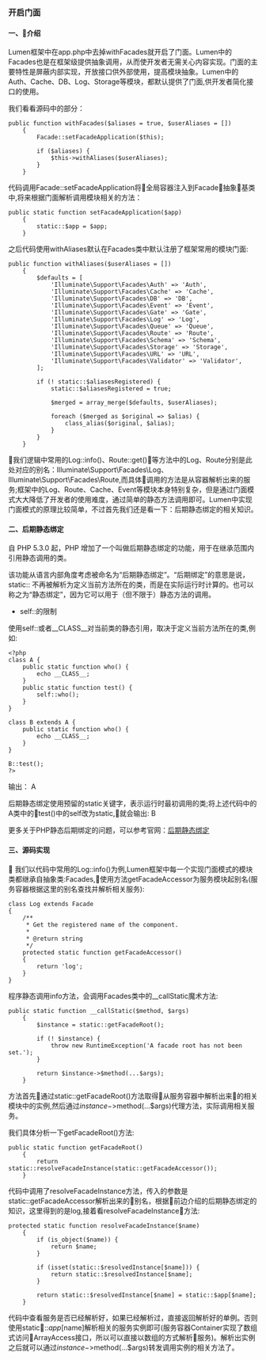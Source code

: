 ### 开启门面

#### 一、介绍
Lumen框架中在app.php中去掉withFacades就开启了门面。Lumen中的Facades也是在框架级提供抽象调用，从而使开发者无需关心内容实现。门面的主要特性是屏蔽内部实现，开放接口供外部使用，提高模块抽象。Lumen中的Auth、Cache、DB、Log、Storage等模块，都默认提供了门面,供开发者简化接口的使用。

我们看看源码中的部分：

```
public function withFacades($aliases = true, $userAliases = [])
    {
        Facade::setFacadeApplication($this);

        if ($aliases) {
            $this->withAliases($userAliases);
        }
    }
```

代码调用Facade::setFacadeApplication将全局容器注入到Facade抽象基类中,将来根据门面解析调用模块相关的方法：

```
public static function setFacadeApplication($app)
    {
        static::$app = $app;
    }
```

之后代码使用withAliases默认在Facades类中默认注册了框架常用的模块门面:

```
public function withAliases($userAliases = [])
    {
        $defaults = [
            'Illuminate\Support\Facades\Auth' => 'Auth',
            'Illuminate\Support\Facades\Cache' => 'Cache',
            'Illuminate\Support\Facades\DB' => 'DB',
            'Illuminate\Support\Facades\Event' => 'Event',
            'Illuminate\Support\Facades\Gate' => 'Gate',
            'Illuminate\Support\Facades\Log' => 'Log',
            'Illuminate\Support\Facades\Queue' => 'Queue',
            'Illuminate\Support\Facades\Route' => 'Route',
            'Illuminate\Support\Facades\Schema' => 'Schema',
            'Illuminate\Support\Facades\Storage' => 'Storage',
            'Illuminate\Support\Facades\URL' => 'URL',
            'Illuminate\Support\Facades\Validator' => 'Validator',
        ];

        if (! static::$aliasesRegistered) {
            static::$aliasesRegistered = true;

            $merged = array_merge($defaults, $userAliases);

            foreach ($merged as $original => $alias) {
                class_alias($original, $alias);
            }
        }
    }
```

我们逻辑中常用的Log::info()、Route::get()等方法中的Log、Route分别是此处对应的别名：Illuminate\Support\Facades\Log、Illuminate\Support\Facades\Route,而具体调用的方法是从容器解析出来的服务;框架中的Log、Route、Cache、Event等模块本身特别复杂，但是通过门面模式大大降低了开发者的使用难度，通过简单的静态方法调用即可。Lumen中实现门面模式的原理比较简单，不过首先我们还是看一下：后期静态绑定的相关知识。

#### 二、后期静态绑定
自 PHP 5.3.0 起，PHP 增加了一个叫做后期静态绑定的功能，用于在继承范围内引用静态调用的类。

该功能从语言内部角度考虑被命名为“后期静态绑定”。“后期绑定”的意思是说，static:: 不再被解析为定义当前方法所在的类，而是在实际运行时计算的。也可以称之为“静态绑定”，因为它可以用于（但不限于）静态方法的调用。 

+ self::的限制

使用self::或者__CLASS__对当前类的静态引用，取决于定义当前方法所在的类,例如:

```
<?php
class A {
    public static function who() {
        echo __CLASS__;
    }
    public static function test() {
        self::who();
    }
}

class B extends A {
    public static function who() {
        echo __CLASS__;
    }
}

B::test();
?>
```
输出： A

后期静态绑定使用预留的static关键字，表示运行时最初调用的类;将上述代码中的A类中的test()中的self改为static,就会输出: B

更多关于PHP静态后期绑定的问题，可以参考官网：[后期静态绑定](https://www.php.net/manual/zh/language.oop5.late-static-bindings.php)

#### 三、源码实现

我们以代码中常用的Log::info()为例,Lumen框架中每一个实现门面模式的模块类都继承自抽象类:Facades,使用方法getFacadeAccessor为服务模块起别名(服务容器根据这里的别名查找并解析相关服务):

```
class Log extends Facade
{
    /**
     * Get the registered name of the component.
     *
     * @return string
     */
    protected static function getFacadeAccessor()
    {
        return 'log';
    }
}
```

程序静态调用info方法，会调用Facades类中的__callStatic魔术方法:

```
public static function __callStatic($method, $args)
    {
        $instance = static::getFacadeRoot();

        if (! $instance) {
            throw new RuntimeException('A facade root has not been set.');
        }

        return $instance->$method(...$args);
    }
```

方法首先通过static::getFacadeRoot()方法取得从服务容器中解析出来的相关模块中的实例,然后通过$instance->$method(...$args)代理方法，实际调用相关服务。

我们具体分析一下getFacadeRoot()方法:

```
public static function getFacadeRoot()
    {
        return static::resolveFacadeInstance(static::getFacadeAccessor());
    }
```

代码中调用了resolveFacadeInstance方法，传入的参数是static::getFacadeAccessor解析出来的别名，根据前边介绍的后期静态绑定的知识，这里得到的是log,接着看resolveFacadeInstance方法:

```
protected static function resolveFacadeInstance($name)
    {
        if (is_object($name)) {
            return $name;
        }

        if (isset(static::$resolvedInstance[$name])) {
            return static::$resolvedInstance[$name];
        }

        return static::$resolvedInstance[$name] = static::$app[$name];
    }     
```

代码中查看服务是否已经解析好，如果已经解析过，直接返回解析好的单例。否则使用static::$app[$name]解析相关的服务实例即可(服务容器Container实现了数组式访问ArrayAccess接口，所以可以直接以数组的方式解析服务)。解析出实例之后就可以通过$instance->$method(...$args)转发调用实例的相关方法了。